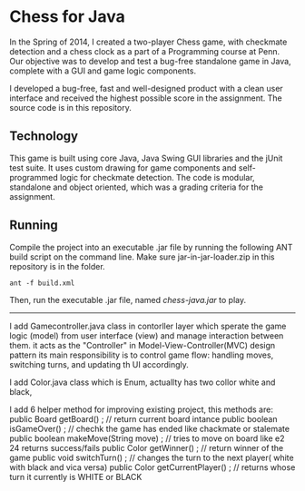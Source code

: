 # Chess for Java

In the Spring of 2014, I created a two-player Chess game, with checkmate detection and a chess clock as a part of a Programming course at Penn. Our objective was to develop and test a bug-free standalone game in Java, complete with a GUI and game logic components.

I developed a bug-free, fast and well-designed product with a clean user interface and received the highest possible score in the assignment. The source code is in this repository.

## Technology

This game is built using core Java, Java Swing GUI libraries and the jUnit test suite. It uses custom drawing for game components and self-programmed logic for checkmate detection. The code is modular, standalone and object oriented, which was a grading criteria for the assignment.

## Running

Compile the project into an executable .jar file by running the following ANT build script on the command line. Make sure jar-in-jar-loader.zip in this repository is in the folder.

```
ant -f build.xml
```

Then, run the executable .jar file, named _chess-java.jar_ to play.


-------------------------------------------------

I add Gamecontroller.java class in contorller layer which sperate the game logic (model) from user interface
(view) and manage interaction between them. it acts as the "Controller" in Model-View-Controller(MVC) design pattern
its main responsibility is to control game flow: handling moves, switching turns, and updating th UI accordingly.


I add Color.java class which is Enum, actuallty has two collor white and black, 

I add 6 helper method for improving existing project, this methods are: public Board getBoard()	; // return current board intance
public boolean isGameOver()	; // chechk the game has ended like chackmate or stalemate
public boolean makeMove(String move)	; // tries to move on board like e2 24 returns success/fails
public Color getWinner()	; // return winner of the game 
public void switchTurn()	;  // changes the turn to the next player( white with black and vica versa)
public Color getCurrentPlayer()	; // returns whose turn it currently is WHITE or BLACK